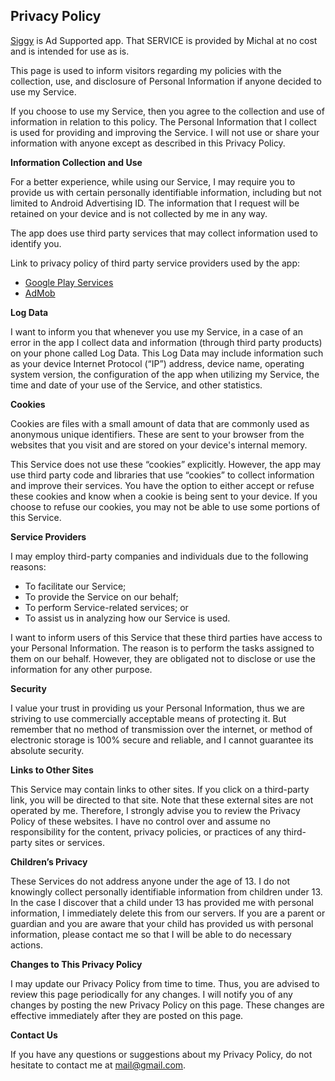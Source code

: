 <html>
	<head>
		<meta charset='utf-8'>
		<meta name='viewport' content='width=device-width'>
		<title>Michał Gołębiewski Privacy Policy</title>
		<link rel="stylesheet" type="text/css" href="styles.css">
	</head>
	<body>
		<div id="container">
			<h2>Privacy Policy</h2> 
			<p> 
			<a href="https://play.google.com/store/apps/details?id=com.Michal.Siggy" target="_blank">Siggy</a>
			is Ad Supported app. That SERVICE is provided by Michal at no cost and is intended for use as is.</p> 
			<p>This page is used to inform visitors regarding my policies with the collection, use, and disclosure of Personal Information if anyone decided to use my Service.</p> 
			<p>If you choose to use my Service, then you agree to the collection and use of information in relation to this policy. The Personal Information that I collect is used for providing and improving the Service. I will not use or share your information with anyone except as described in this Privacy Policy.</p> 
			<p><strong>Information Collection and Use</strong></p> 
			<p>For a better experience, while using our Service, I may require you to provide us with certain personally identifiable information, including but not limited to Android Advertising ID. The information that I request will be retained on your device and is not collected by me in any way.</p> 
			<p>The app does use third party services that may collect information used to identify you.</p> 
			<div><p>Link to privacy policy of third party service providers used by the app:</p> 
				<ul>
					<li><a href="https://www.google.com/policies/privacy/" target="_blank">Google Play Services</a></li>
					<li><a href="https://support.google.com/admob/answer/6128543?hl=en&ref_topic=2745287" target="_blank">AdMob</a></li>
				</ul>
			</div> 
			<p><strong>Log Data</strong></p> 
			<p> I want to inform you that whenever you use my Service, in a case of an error in the app I collect data and information (through third party products) on your phone called Log Data. This Log Data may include information such as your device Internet Protocol (“IP”) address, device name, operating system version, the configuration of the app when utilizing my Service, the time and date of your use of the Service, and other statistics.</p> 
			<p><strong>Cookies</strong></p> 
			<p>Cookies are files with a small amount of data that are commonly used as anonymous unique identifiers. These are sent to your browser from the websites that you visit and are stored on your device's internal memory.</p> 
			<p>This Service does not use these “cookies” explicitly. However, the app may use third party code and libraries that use “cookies” to collect information and improve their services. You have the option to either accept or refuse these cookies and know when a cookie is being sent to your device. If you choose to refuse our cookies, you may not be able to use some portions of this Service.</p> 
			<p><strong>Service Providers</strong></p> 
			<p> I may employ third-party companies and individuals due to the following reasons:</p> 
			<ul>
				<li>To facilitate our Service;</li> 
				<li>To provide the Service on our behalf;</li> 
				<li>To perform Service-related services; or</li> 
				<li>To assist us in analyzing how our Service is used.</li>
			</ul> 
			<p> I want to inform users of this Service that these third parties have access to your Personal Information. The reason is to perform the tasks assigned to them on our behalf. However, they are obligated not to disclose or use the information for any other purpose.</p>
			<p><strong>Security</strong></p> 
			<p> I value your trust in providing us your Personal Information, thus we are striving to use commercially acceptable means of protecting it. But remember that no method of transmission over the internet, or method of electronic storage is 100% secure and reliable, and I cannot guarantee its absolute security.</p> 
			<p><strong>Links to Other Sites</strong></p> 
			<p>This Service may contain links to other sites. If you click on a third-party link, you will be directed to that site. Note that these external sites are not operated by me. Therefore, I strongly advise you to review the Privacy Policy of these websites. I have no control over and assume no responsibility for the content, privacy policies, or practices of any third-party sites or services.</p> 
			<p><strong>Children’s Privacy</strong></p> 
			<p>These Services do not address anyone under the age of 13. I do not knowingly collect personally identifiable information from children under 13. In the case I discover that a child under 13 has provided me with personal information, I immediately delete this from our servers. If you are a parent or guardian and you are aware that your child has provided us with personal information, please contact me so that I will be able to do necessary actions.</p> 
			<p><strong>Changes to This Privacy Policy</strong></p> 
			<p> I may update our Privacy Policy from time to time. Thus, you are advised to review this page periodically for any changes. I will notify you of any changes by posting the new Privacy Policy on this page. These changes are effective immediately after they are posted on this page.</p> 
			<p><strong>Contact Us</strong></p> 
			<p>If you have any questions or suggestions about my Privacy Policy, do not hesitate to contact me at 
				<a href="mailto:mail@gmail.com">mail@gmail.com</a>.
			</p>
		</div>
	</body>
</html>
  
